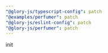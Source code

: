 ```yaml
---
"@glory-js/typescript-config": patch
"@examples/perfumer": patch
"@glory-js/eslint-config": patch
"@glory-js/perfumer": patch
---
```


init
